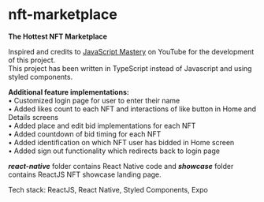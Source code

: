 # nft-marketplace

**The Hottest NFT Marketplace**

Inspired and credits to <a href="https://youtu.be/_ivIUCSOZ78">JavaScript Mastery</a> on YouTube for the development of this project. <br />
This project has been written in TypeScript instead of Javascript and using styled components.

**Additional feature implementations:** <br />
• Customized login page for user to enter their name <br />
• Added likes count to each NFT and interactions of like button in Home and Details screens <br />
• Added place and edit bid implementations for each NFT <br />
• Added countdown of bid timing for each NFT <br />
• Added identification on which NFT user has bidded in Home screen <br />
• Added sign out functionality which redirects back to login page <br />

_**react-native**_ folder contains React Native code and _**showcase**_ folder contains ReactJS NFT showcase landing page.

Tech stack: ReactJS, React Native, Styled Components, Expo
